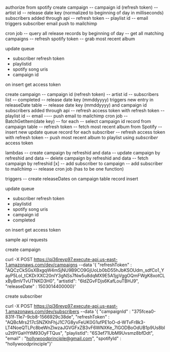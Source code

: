 authorize from spotify
create campaign
-- campaign id (refresh token)
-- artist id
-- release date key (normalized to beginning of day in milliseconds)
subscribers added through api
-- refresh token
-- playlist id
-- email
triggers subscriber email push to mailchimp

cron job
-- query all release records by beginning of day
-- get all matching campaigns
-- refresh spotify token
-- grab most recent album

update queue
- subscriber refresh token
- playlistid
- spotify song uris
- campaign id

on insert
get access token


create campaign
-- campaign id (refresh token)
-- artist id
-- subscribers list
-- completed
-- release date key (mmddyyyy)
triggers new entry in releaseDate table
-- release date key (mmddyyyy) and campaign id
subscribers added through api
  -- refresh access token with refresh token
  -- playlist id
  -- email
  ---- push email to mailchimp
cron job
-- BatchGetItem(date key)
-- for each
   -- select campaign id record from campaign table
   -- refresh token
   -- fetch most recent album from Spotify
   -- insert new update queue record for each subscriber
      -- refresh access token with refresh token
      -- push most recent album to playlist using *subscriber* access token


lambdas
-- create campaign by refreshid and data
-- update campaign by refreshid and data
-- delete campaign by refreshid and data
-- fetch campaign by refreshid
[x] -- add subscriber to campaign
-- add subscriber to mailchimp
-- release cron job (has to be one function)

triggers
-- create releaseDates on campaign table record insert


update queue
- subscriber refresh token
- playlistid
- spotify song uris
- campaign id
- completed

on insert
get access token

sample api requests

create campaign

curl -X POST https://qj36revp97.execute-api.us-east-1.amazonaws.com/dev/campaigns --data '{ "refreshToken" : "AQCzCkSGsXBxgqW4mSjNU9B9CO9GjUoLb0bD55hJbKSOUdm_sdfCo1_YayP5LoI_tCKDrXXC20nlY3gNSs7Nw5u8dqMX9E5A1jgVggOQmFWgK8xotCLxByBmVTvUTNKD3H0", "artistId": "6ldZGvFDjs6KafLouTBHJ9", "releaseDate" : 1503014400000}'

create subscriber

curl -X POST https://qj36revp97.execute-api.us-east-1.amazonaws.com/dev/subscribers --data '{ "campaignId" : "375fcea0-831f-11e7-9cb8-1566929c38de", "refreshToken" : "AQBcMrs217cSNZKhFhjJ1C7G8yvFeUK0G1ufPE1oO-d-WTvFr8k3-LT4NoeQTLPc8beWnZlwzaJGVGFxZB3vF6WNXKe_7lGODBoOdUB1p9Us8blu2t9YGaHYtM93OyFTQus", "playlistId": "6S3ef71UbM9Uvsmz8bfDdt", "email" : "hollywoodprinciple@gmail.com", "spotifyId" : "hollywoodprinciple"}'
